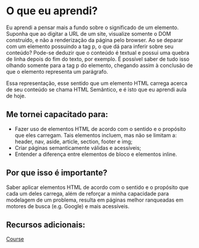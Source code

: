 # O que eu aprendi?

Eu aprendi a pensar mais a fundo sobre o significado de um elemento. Suponha que ao digitar a URL de um site, visualize somente o DOM construído, e não a renderização da página pelo browser. Ao se deparar com um elemento possuindo a tag p, o que dá para inferir sobre seu conteúdo? Pode-se deduzir que o conteúdo é textual e possui uma quebra de linha depois do fim do texto, por exemplo. É possível saber de tudo isso olhando somente para a tag p do elemento, chegando assim à conclusão de que o elemento representa um parágrafo.

Essa representação, esse sentido que um elemento HTML carrega acerca de seu conteúdo se chama HTML Semântico, e é isto que eu aprendi aula de hoje.

## Me tornei capacitado para:

- Fazer uso de elementos HTML de acordo com o sentido e o propósito que eles carregam. Tais elementos incluem, mas não se limitam a: header, nav, aside, article, section, footer e img;
- Criar páginas semanticamente válidas e acessíveis;
- Entender a diferença entre elementos de bloco e elementos inline.

## Por que isso é importante?

Saber aplicar elementos HTML de acordo com o sentido e o propósito que cada um deles carrega, além de reforçar a minha capacidade para modelagem de um problema, resulta em páginas melhor ranqueadas em motores de busca (e.g. Google) e mais acessíveis.

## Recursos adicionais:

[Course](https://app.betrybe.com/course/fundamentals/introducao-a-html-e-css/html-semantico/44aebf26-1248-437e-a69c-f73ae7ed0ea8/recursos-adicionais-opcional/d5c63e98-d15b-417a-8867-9f999841a271?use_case=side_bar)
